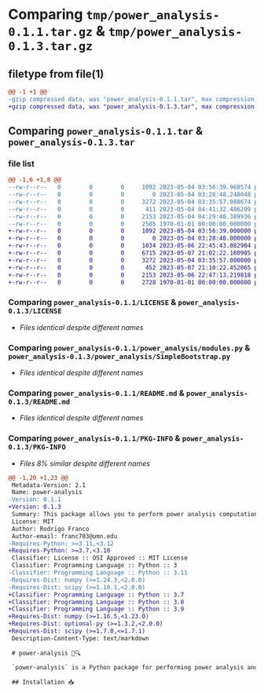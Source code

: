 # Comparing `tmp/power_analysis-0.1.1.tar.gz` & `tmp/power_analysis-0.1.3.tar.gz`

## filetype from file(1)

```diff
@@ -1 +1 @@
-gzip compressed data, was "power_analysis-0.1.1.tar", max compression
+gzip compressed data, was "power_analysis-0.1.3.tar", max compression
```

## Comparing `power_analysis-0.1.1.tar` & `power_analysis-0.1.3.tar`

### file list

```diff
@@ -1,6 +1,8 @@
--rw-r--r--   0        0        0     1092 2023-05-04 03:56:39.960574 power_analysis-0.1.1/LICENSE
--rw-r--r--   0        0        0        0 2023-05-04 03:28:48.248048 power_analysis-0.1.1/power_analysis/__init__.py
--rw-r--r--   0        0        0     3272 2023-05-04 03:35:57.988674 power_analysis-0.1.1/power_analysis/modules.py
--rw-r--r--   0        0        0      411 2023-05-04 04:41:32.486209 power_analysis-0.1.1/pyproject.toml
--rw-r--r--   0        0        0     2153 2023-05-04 04:29:40.389936 power_analysis-0.1.1/README.md
--rw-r--r--   0        0        0     2585 1970-01-01 00:00:00.000000 power_analysis-0.1.1/PKG-INFO
+-rw-r--r--   0        0        0     1092 2023-05-04 03:56:39.000000 power_analysis-0.1.3/LICENSE
+-rw-r--r--   0        0        0        0 2023-05-04 03:28:48.000000 power_analysis-0.1.3/power_analysis/__init__.py
+-rw-r--r--   0        0        0     1034 2023-05-06 22:45:43.082904 power_analysis-0.1.3/power_analysis/Examples.py
+-rw-r--r--   0        0        0     6715 2023-05-07 21:02:22.160905 power_analysis-0.1.3/power_analysis/PanelBoostrapObs.py
+-rw-r--r--   0        0        0     3272 2023-05-04 03:35:57.000000 power_analysis-0.1.3/power_analysis/SimpleBootstrap.py
+-rw-r--r--   0        0        0      452 2023-05-07 21:10:22.452065 power_analysis-0.1.3/pyproject.toml
+-rw-r--r--   0        0        0     2153 2023-05-06 22:47:13.219818 power_analysis-0.1.3/README.md
+-rw-r--r--   0        0        0     2728 1970-01-01 00:00:00.000000 power_analysis-0.1.3/PKG-INFO
```

### Comparing `power_analysis-0.1.1/LICENSE` & `power_analysis-0.1.3/LICENSE`

 * *Files identical despite different names*

### Comparing `power_analysis-0.1.1/power_analysis/modules.py` & `power_analysis-0.1.3/power_analysis/SimpleBootstrap.py`

 * *Files identical despite different names*

### Comparing `power_analysis-0.1.1/README.md` & `power_analysis-0.1.3/README.md`

 * *Files identical despite different names*

### Comparing `power_analysis-0.1.1/PKG-INFO` & `power_analysis-0.1.3/PKG-INFO`

 * *Files 8% similar despite different names*

```diff
@@ -1,20 +1,23 @@
 Metadata-Version: 2.1
 Name: power-analysis
-Version: 0.1.1
+Version: 0.1.3
 Summary: This package allows you to perform power analysis computations
 License: MIT
 Author: Rodrigo Franco
 Author-email: franc703@umn.edu
-Requires-Python: >=3.11,<3.12
+Requires-Python: >=3.7,<3.10
 Classifier: License :: OSI Approved :: MIT License
 Classifier: Programming Language :: Python :: 3
-Classifier: Programming Language :: Python :: 3.11
-Requires-Dist: numpy (>=1.24.3,<2.0.0)
-Requires-Dist: scipy (>=1.10.1,<2.0.0)
+Classifier: Programming Language :: Python :: 3.7
+Classifier: Programming Language :: Python :: 3.8
+Classifier: Programming Language :: Python :: 3.9
+Requires-Dist: numpy (>=1.16.5,<1.23.0)
+Requires-Dist: optional-py (>=1.3.2,<2.0.0)
+Requires-Dist: scipy (>=1.7.0,<=1.7.1)
 Description-Content-Type: text/markdown
 
 # power-analysis 💪🔍
 
 `power-analysis` is a Python package for performing power analysis and calculating sample sizes for statistical models. The package provides classes for defining statistical models, performing power analysis, and calculating sample sizes for two-sample t-tests.
 
 ## Installation 📥
```

